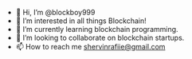 - 👋 Hi, I’m @blockboy999
- 👀 I’m interested in all things Blockchain!
- 🌱 I’m currently learning blockchain programming.
- 💞️ I’m looking to collaborate on blockchain startups.
- 📫 How to reach me shervinrafiie@gmail.com

<!---
blockboy999/blockboy999 is a ✨ special ✨ repository because its `README.md` (this file) appears on your GitHub profile.
You can click the Preview link to take a look at your changes.
--->
